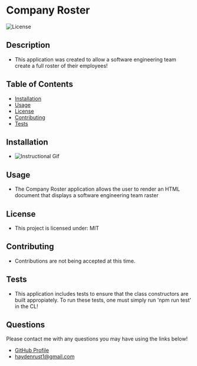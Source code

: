
  # Company Roster

  ![License](https://img.shields.io/badge/license-MIT-blue)

  ## Description
  * This application was created to allow a software engineering team create a full roster of their employees!

  ## Table of Contents
  * [Installation](#installation)
  * [Usage](#usage)
  * [License](#license)
  * [Contributing](#contributing)
  * [Tests](#tests)
  
  ## Installation
  * ![Instructional Gif]()

  ## Usage
  * The Company Roster application allows the user to render an HTML document that displays a software engineering team raster

  ## License
  * This project is licensed under: MIT

  ## Contributing
  * Contributions are not being accepted at this time.

  ## Tests
  * This application includes tests to ensure that the class constructors are built appropiately.  To run these tests, one must simply run 'npm run test' in the CL!
  
  ## Questions
  Please contact me with any questions you may have using the links below!
  * [GitHub Profile](https://github.com/haydenrust1)
  * <haydenrust1@gmail.com>
  